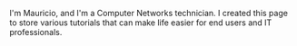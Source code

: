 I'm Mauricio, and I'm a Computer Networks technician. I created this page to store various tutorials that can make life easier for end users and IT professionals.

<!---
mauricioluanss/mauricioluanss is a ✨ special ✨ repository because its `README.md` (this file) appears on your GitHub profile.
You can click the Preview link to take a look at your changes.
--->
